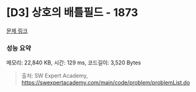 # [D3] 상호의 배틀필드 - 1873 

[문제 링크](https://swexpertacademy.com/main/code/problem/problemDetail.do?contestProbId=AV5LyE7KD2ADFAXc) 

### 성능 요약

메모리: 22,840 KB, 시간: 129 ms, 코드길이: 3,520 Bytes



> 출처: SW Expert Academy, https://swexpertacademy.com/main/code/problem/problemList.do